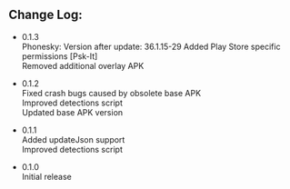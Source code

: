 ## Change Log:
- 0.1.3   
Phonesky: Version after update: 36.1.15-29
Added Play Store specific permissions [Psk-It]   
Removed additional overlay APK   

- 0.1.2   
Fixed crash bugs caused by obsolete base APK   
Improved detections script   
Updated base APK version   

- 0.1.1   
Added updateJson support   
Improved detections script   

- 0.1.0   
Initial release   
